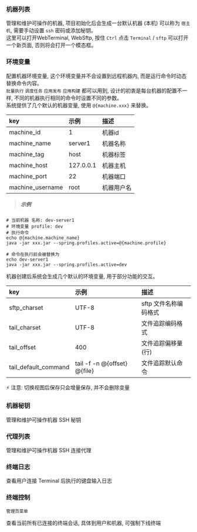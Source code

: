 ### 机器列表

管理和维护可操作的机器, 项目初始化后会生成一台默认机器 (本机) 可以称为 `宿主机`, 需要手动设置 `ssh` 密码或添加秘钥。  
这里可以打开WebTerminal, WebSftp, 按住 `Ctrl` 点击 `Terminal` / `sftp` 可以打开一个新页面, 否则将会打开一个模态框。

### 环境变量

配置机器环境变量, 这个环境变量并不会设置到远程机器内, 而是运行命令时动态替换命令内容。  
`批量执行` `调度任务` `应用发布` `应用构建` 都可以用到, 设计的初衷是每台机器的配置不一样, 不同的机器执行相同的命令时设置不同的参数。  
系统提供了几个默认的机器变量, 使用 `@{machine.xxx}` 来替换。

| key               | 示例       | 描述      |
| :----             | :---      | :----     |
| machine_id        | 1         | 机器id    |
| machine_name      | server1   | 机器名称   |
| machine_tag       | host      | 机器标签   |
| machine_host      | 127.0.0.1 | 机器主机   |
| machine_port      | 22        | 机器端口   |
| machine_username  | root      | 机器用户名 |

> ##### 示例

```
# 当前机器 名称: dev-server1
# 环境变量 profile: dev
# 执行命令
echo @{machine.machine_name}
java -jar xxx.jar --spring.profiles.active=@{machine.profile}

# 命令在执行前会被替换为
echo dev-server1
java -jar xxx.jar --spring.profiles.active=dev
```

机器创建后系统会生成几个默认的环境变量, 用于部分功能的交互。

| key                    | 示例                           | 描述                |
| :----                  | :---                          | :----              |
| sftp_charset           | UTF-8                         | sftp 文件名称编码格式 |
| tail_charset           | UTF-8                         | 文件追踪编码格式      |
| tail_offset            | 400                           | 文件追踪偏移量(行)    |
| tail_default_command   | tail -f -n @{offset} @{file}  | 文件追踪默认命令      |

⚡ 注意: 切换视图后保存只会增量保存, 并不会删除变量

### 机器秘钥

管理和维护可操作机器 SSH 秘钥

### 代理列表

管理和维护可操作机器 SSH 连接代理

### 终端日志

查看用户连接 Terminal 后执行的键盘输入日志

### 终端控制

`管理员菜单`

查看当前所有已连接的终端会话, 具体到用户和机器, 可强制下线终端



